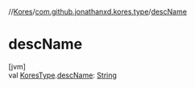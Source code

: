 //[Kores](../../index.md)/[com.github.jonathanxd.kores.type](index.md)/[descName](desc-name.md)

# descName

[jvm]\
val [KoresType](-kores-type/index.md).[descName](desc-name.md): [String](https://kotlinlang.org/api/latest/jvm/stdlib/kotlin/-string/index.html)
